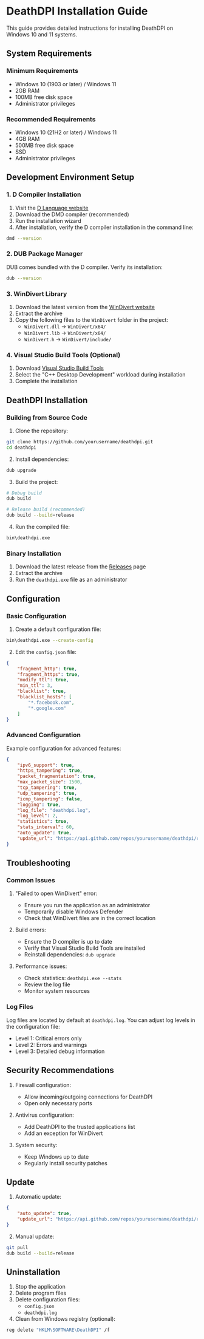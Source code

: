 # DeathDPI Installation Guide

This guide provides detailed instructions for installing DeathDPI on Windows 10 and 11 systems.

## System Requirements

### Minimum Requirements
- Windows 10 (1903 or later) / Windows 11
- 2GB RAM
- 100MB free disk space
- Administrator privileges

### Recommended Requirements
- Windows 10 (21H2 or later) / Windows 11
- 4GB RAM
- 500MB free disk space
- SSD
- Administrator privileges

## Development Environment Setup

### 1. D Compiler Installation

1. Visit the [D Language website](https://dlang.org/download.html)
2. Download the DMD compiler (recommended)
3. Run the installation wizard
4. After installation, verify the D compiler installation in the command line:
```bash
dmd --version
```

### 2. DUB Package Manager

DUB comes bundled with the D compiler. Verify its installation:
```bash
dub --version
```

### 3. WinDivert Library

1. Download the latest version from the [WinDivert website](https://www.reqrypt.org/windivert.html)
2. Extract the archive
3. Copy the following files to the `WinDivert` folder in the project:
   - `WinDivert.dll` -> `WinDivert/x64/`
   - `WinDivert.lib` -> `WinDivert/x64/`
   - `WinDivert.h` -> `WinDivert/include/`

### 4. Visual Studio Build Tools (Optional)

1. Download [Visual Studio Build Tools](https://visualstudio.microsoft.com/visual-cpp-build-tools/)
2. Select the "C++ Desktop Development" workload during installation
3. Complete the installation

## DeathDPI Installation

### Building from Source Code

1. Clone the repository:
```bash
git clone https://github.com/yourusername/deathdpi.git
cd deathdpi
```

2. Install dependencies:
```bash
dub upgrade
```

3. Build the project:
```bash
# Debug build
dub build

# Release build (recommended)
dub build --build=release
```

4. Run the compiled file:
```bash
bin\deathdpi.exe
```

### Binary Installation

1. Download the latest release from the [Releases](https://github.com/yourusername/deathdpi/releases) page
2. Extract the archive
3. Run the `deathdpi.exe` file as an administrator

## Configuration

### Basic Configuration

1. Create a default configuration file:
```bash
bin\deathdpi.exe --create-config
```

2. Edit the `config.json` file:
```json
{
    "fragment_http": true,
    "fragment_https": true,
    "modify_ttl": true,
    "min_ttl": 3,
    "blacklist": true,
    "blacklist_hosts": [
        "*.facebook.com",
        "*.google.com"
    ]
}
```

### Advanced Configuration

Example configuration for advanced features:
```json
{
    "ipv6_support": true,
    "https_tampering": true,
    "packet_fragmentation": true,
    "max_packet_size": 1500,
    "tcp_tampering": true,
    "udp_tampering": true,
    "icmp_tampering": false,
    "logging": true,
    "log_file": "deathdpi.log",
    "log_level": 2,
    "statistics": true,
    "stats_interval": 60,
    "auto_update": true,
    "update_url": "https://api.github.com/repos/yourusername/deathdpi/releases/latest"
}
```

## Troubleshooting

### Common Issues

1. "Failed to open WinDivert" error:
   - Ensure you run the application as an administrator
   - Temporarily disable Windows Defender
   - Check that WinDivert files are in the correct location

2. Build errors:
   - Ensure the D compiler is up to date
   - Verify that Visual Studio Build Tools are installed
   - Reinstall dependencies: `dub upgrade`

3. Performance issues:
   - Check statistics: `deathdpi.exe --stats`
   - Review the log file
   - Monitor system resources

### Log Files

Log files are located by default at `deathdpi.log`. You can adjust log levels in the configuration file:

- Level 1: Critical errors only
- Level 2: Errors and warnings
- Level 3: Detailed debug information

## Security Recommendations

1. Firewall configuration:
   - Allow incoming/outgoing connections for DeathDPI
   - Open only necessary ports

2. Antivirus configuration:
   - Add DeathDPI to the trusted applications list
   - Add an exception for WinDivert

3. System security:
   - Keep Windows up to date
   - Regularly install security patches

## Update

1. Automatic update:
```json
{
    "auto_update": true,
    "update_url": "https://api.github.com/repos/yourusername/deathdpi/releases/latest"
}
```

2. Manual update:
```bash
git pull
dub build --build=release
```

## Uninstallation

1. Stop the application
2. Delete program files
3. Delete configuration files:
   - `config.json`
   - `deathdpi.log`
4. Clean from Windows registry (optional):
```bash
reg delete "HKLM\SOFTWARE\DeathDPI" /f
```